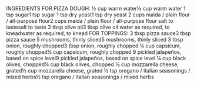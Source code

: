 INGREDIENTS
FOR PIZZA DOUGH:
½ cup warm water½ cup warm water
1 tsp sugar1 tsp sugar
1 tsp dry yeast1 tsp dry yeast
2 cups maida / plain flour / all-purpose flour2 cups maida / plain flour / all-purpose flour
salt to tastesalt to taste
3 tbsp olive oil3 tbsp olive oil
water as required, to kneadwater as required, to knead
FOR TOPPINGS:
3 tbsp pizza sauce3 tbsp pizza sauce
5 mushrooms, thinly sliced5 mushrooms, thinly sliced
3 tbsp onion, roughly chopped3 tbsp onion, roughly chopped
¼ cup capsicum, roughly chopped¼ cup capsicum, roughly chopped
9 pickled jalapeños, based on spice level9 pickled jalapeños, based on spice level
¼ cup black olives, chopped¼ cup black olives, chopped
½ cup mozzarella cheese, grated½ cup mozzarella cheese, grated
½ tsp oregano / italian seasonings / mixed herbs½ tsp oregano / italian seasonings / mixed herbs
